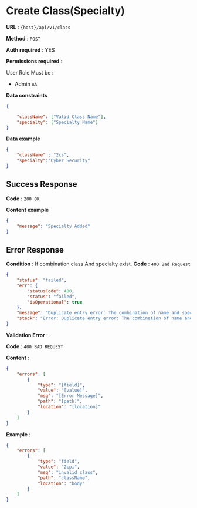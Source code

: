# Create Class(Specialty)

**URL** : `{host}/api/v1/class`

**Method** : `POST`

**Auth required** : YES

**Permissions required** :

User Role Must be :

* Admin `AA`

**Data constraints**

```json
{

	"className": ["Valid Class Name"],
	"specialty": ["Specialty Name"]
}
```

**Data example**

```json
{
    "className" : "2cs",
    "specialty":"Cyber Security"
}
```

## Success Response

**Code** : `200 OK`

**Content example** 

```json
{
    "message": "Specialty Added"
}
```

## Error Response

**Condition** : If combination class And specialty exist.
**Code** : `400 Bad Request`

```json
{
    "status": "failed",
    "err": {
        "statusCode": 400,
        "status": "failed",
        "isOperational": true
    },
    "message": "Duplicate entry error: The combination of name and specialty already exists In class",
    "stack": "Error: Duplicate entry error: The combination of name and specialty already exists In class\n    at /home/lokmane-zed/Home/E-Learn/E-Learn-Platform/back-end/controllers/classControllers.js:14:6\n    at process.processTicksAndRejections (node:internal/process/task_queues:95:5)"
}
```



**Validation Error** : .

**Code** : `400 BAD REQUEST`

**Content** :

```json
{
	"errors": [
		{
			"type": "[field]",
			"value": "[value]",
			"msg": "[Error Message]",
			"path": "[path]",
			"location": "[location]"
		}
	]
}
```

**Example** :

```json
{
    "errors": [
        {
            "type": "field",
            "value": "2cpi",
            "msg": "invalid class",
            "path": "className",
            "location": "body"
        }
    ]
}
```
